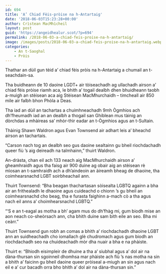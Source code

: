 ```yaml
---
id: 694
title: 'A’ Chiad Fèis-pròise na h-Antartaig'
date: '2018-06-03T15:23:28+00:00'
author: Crìstean MacMhìcheil
layout: post
guid: 'https://angeidhealur.scot/?p=694'
permalink: /2018-06-03-a-chiad-feis-proise-na-h-antartaig/
image: /images/posts/2018-06-03-a-chiad-feis-proise-na-h-antartaig.webp
categories:
    - An t-Saoghal
    - Pròis
---
```


Thathar an dùil gun tèid a’ chiad fèis pròis na h-Antartaig a chumail an t-seachdain-sa.

Tha buidheann de 10 daoine LGDT+ air tòiseachadh ag ullachadh airson a’ chiad fèis pròise riamh aca, le bhith a’ togail dealbh dhen bhuidheann taobh a-muigh an stèisean aca aig Stèisean MacMhurchaidh – timcheall air 850 mìle air falbh bhon Phòla a Deas.

Tha iad an dùil an tachartas a chuimhneachadh 9mh Ògmhios ach dh’fheumadh iad an an dealbh a thogail san Ghiblean mus tàinig an dòrchdas a mhàireas sa’ mhòr-thìr eadar an t-Ògmhios agus an t-Sultain.

Thàinig Shawn Waldron agus Evan Townsend air adhart leis a’ bheachd airson an tachartais.

“Carson nach tog an dealbh seo gus daoine sealtainn gu bheil riochdachadh queer fiù ’s aig deireadh na talmhainn,” thuirt Waldron.

An-dràsta, chan eil ach 133 neach aig MacMhurchaidh airson a’ gheamhraidh agus tha faisg air 900 duine ag obair aig an stèisean rè mìosan an t-samhraidh ach a dh’aindeoin an àireamh bheag de dhaoine, tha coimhearsnachd LGBT soirbheachail ann.

Thuirt Townsend: “Bha beagan thachartasan sòisealta LGBTQ againn a bha air an frithealadh le dhaoine agus cuideachd o chionn ’s gu bheil an coimhearsnachd cho beag, tha e furasta faighinn a-mach cò a tha agus nach eil anns a’ choimhearsnachd LGBTQ.”

“‘S e an t-eagal as motha a bh’ agam mus do dh’fhàg mi, gum biodh mise an aon neach co-sheòrsach ann, cha bhith duine sam bith eile an seo. Bha mi ceàrr.”

Thuirt Townsend gun robh an comas a bhith a’ riochdachadh dhaoine LGBT ann an suidheachadh cho iomallach glè chudromach agus gum biodh an riochdachadh seo na chuideachadh mòr dha nuair a bha e na phàiste.

Thuirt e: “Bhiodh eisimpleir de dhuine a tha a’ siubhal agus a’ dol air na dàna-thursan sin sgoinneil dhomhsa mar phàiste ach fiù ’s nas motha na sin a bhith a’ faicinn gu bheil daoine queer pròiseal a-miugh an sin agus nach eil e a’ cur bacadh orra bho bhith a’ dol air na dàna-thursan sin.”

